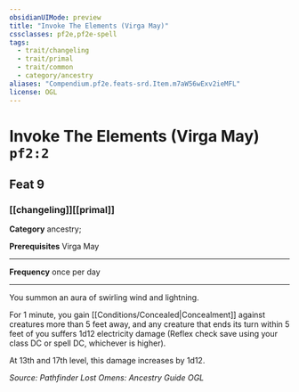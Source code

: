 ```yaml
---
obsidianUIMode: preview
title: "Invoke The Elements (Virga May)"
cssclasses: pf2e,pf2e-spell
tags:
  - trait/changeling
  - trait/primal
  - trait/common
  - category/ancestry
aliases: "Compendium.pf2e.feats-srd.Item.m7aW56wExv2ieMFL"
license: OGL
---
```

# Invoke The Elements (Virga May) `pf2:2`
## Feat 9
### [[changeling]][[primal]]

**Category** ancestry; 



**Prerequisites** Virga May
* * *
**Frequency** once per day

* * *

You summon an aura of swirling wind and lightning.

For 1 minute, you gain [[Conditions/Concealed|Concealment]] against creatures more than 5 feet away, and any creature that ends its turn within 5 feet of you suffers 1d12 electricity damage (Reflex check save using your class DC or spell DC, whichever is higher).

At 13th and 17th level, this damage increases by 1d12.

*Source: Pathfinder Lost Omens: Ancestry Guide*
*OGL*
